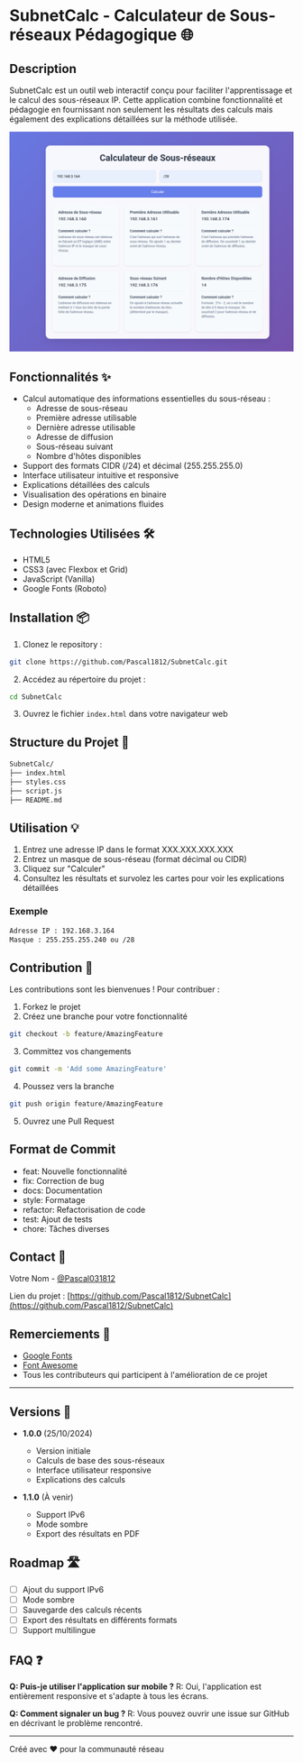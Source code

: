 # SubnetCalc - Calculateur de Sous-réseaux Pédagogique 🌐

## Description
SubnetCalc est un outil web interactif conçu pour faciliter l'apprentissage et le calcul des sous-réseaux IP. Cette application combine fonctionnalité et pédagogie en fournissant non seulement les résultats des calculs mais également des explications détaillées sur la méthode utilisée.

![SubnetCalc Screenshot](screenshot.png) <!-- Vous pouvez ajouter une capture d'écran de l'application ici -->

## Fonctionnalités ✨

- Calcul automatique des informations essentielles du sous-réseau :
  - Adresse de sous-réseau
  - Première adresse utilisable
  - Dernière adresse utilisable
  - Adresse de diffusion
  - Sous-réseau suivant
  - Nombre d'hôtes disponibles
- Support des formats CIDR (/24) et décimal (255.255.255.0)
- Interface utilisateur intuitive et responsive
- Explications détaillées des calculs
- Visualisation des opérations en binaire
- Design moderne et animations fluides

## Technologies Utilisées 🛠️

- HTML5
- CSS3 (avec Flexbox et Grid)
- JavaScript (Vanilla)
- Google Fonts (Roboto)

## Installation 📦

1. Clonez le repository :
```bash
git clone https://github.com/Pascal1812/SubnetCalc.git
```

2. Accédez au répertoire du projet :
```bash
cd SubnetCalc
```

3. Ouvrez le fichier `index.html` dans votre navigateur web

## Structure du Projet 📁

```
SubnetCalc/
├── index.html
├── styles.css
├── script.js
├── README.md
```

## Utilisation 💡

1. Entrez une adresse IP dans le format XXX.XXX.XXX.XXX
2. Entrez un masque de sous-réseau (format décimal ou CIDR)
3. Cliquez sur "Calculer"
4. Consultez les résultats et survolez les cartes pour voir les explications détaillées

### Exemple
```
Adresse IP : 192.168.3.164
Masque : 255.255.255.240 ou /28
```

## Contribution 🤝

Les contributions sont les bienvenues ! Pour contribuer :

1. Forkez le projet
2. Créez une branche pour votre fonctionnalité
```bash
git checkout -b feature/AmazingFeature
```
3. Committez vos changements
```bash
git commit -m 'Add some AmazingFeature'
```
4. Poussez vers la branche
```bash
git push origin feature/AmazingFeature
```
5. Ouvrez une Pull Request

## Format de Commit

- feat: Nouvelle fonctionnalité
- fix: Correction de bug
- docs: Documentation
- style: Formatage
- refactor: Refactorisation de code
- test: Ajout de tests
- chore: Tâches diverses

## Contact 📧

Votre Nom - [@Pascal031812](https://x.com/Pascal031812)

Lien du projet : [https://github.com/Pascal1812/SubnetCalc](https://github.com/Pascal1812/SubnetCalc)

## Remerciements 🙏

- [Google Fonts](https://fonts.google.com/)
- [Font Awesome](https://fontawesome.com/)
- Tous les contributeurs qui participent à l'amélioration de ce projet

---

## Versions 🔄

- **1.0.0** (25/10/2024)
  - Version initiale
  - Calculs de base des sous-réseaux
  - Interface utilisateur responsive
  - Explications des calculs

- **1.1.0** (À venir)
  - Support IPv6
  - Mode sombre
  - Export des résultats en PDF

## Roadmap 🛣️

- [ ] Ajout du support IPv6
- [ ] Mode sombre
- [ ] Sauvegarde des calculs récents
- [ ] Export des résultats en différents formats
- [ ] Support multilingue

## FAQ ❓

**Q: Puis-je utiliser l'application sur mobile ?**
R: Oui, l'application est entièrement responsive et s'adapte à tous les écrans.

**Q: Comment signaler un bug ?**
R: Vous pouvez ouvrir une issue sur GitHub en décrivant le problème rencontré.

---
Créé avec ❤️ pour la communauté réseau